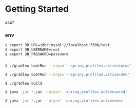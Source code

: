 # Getting Started
asdf
### env

```bash
$ export DB_URL=jdbc:mysql://localhost:3306/test
$ export DB_USERNAME=root
$ export DB_PASSWORD=password
```

###

```bash
$ ./gradlew bootRun --args='--spring.profiles.active=prod'

$ ./gradlew bootRun --args='--spring.profiles.active=dev'
```

```bash
$ ./gradlew build
```

```bash
$ java -jar *.jar --args='--spring.profiles.active=prod'

$ java -jar *.jar --args='--spring.profiles.active=dev'

```